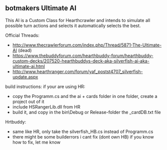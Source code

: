 ## botmakers Ultimate AI
This AI is a Custom Class for Hearthcrawler and intends to simulate all possible turn actions and selects it automatically selects the best.

Official Threads:
- http://www.thecrawlerforum.com/index.php/Thread/5871-The-Ultimate-AI (dead)
- https://www.thebuddyforum.com/hearthbuddy-forum/hearthbuddy-custom-decks/207520-hearthbuddys-deck-aka-silverfish-ai-aka-ultimate-ai.html
- http://www.hearthranger.com/forum/yaf_postst4707_silverfish-update.aspx

build instructions:
if your are using HR:
- copy the Programm.cs and the ai + cards folder in one folder, create a project out of it
- include HSRangerLib.dll from HR
- build it, and copy in the bin\Debug or Release-folder the _cardDB.txt file

Hrtbuddy:
- same like HR, only take the silverfish_HB.cs instead of Programm.cs
- there might be some builderrors i cant fix (dont own HB) if you know how to fix, let me know